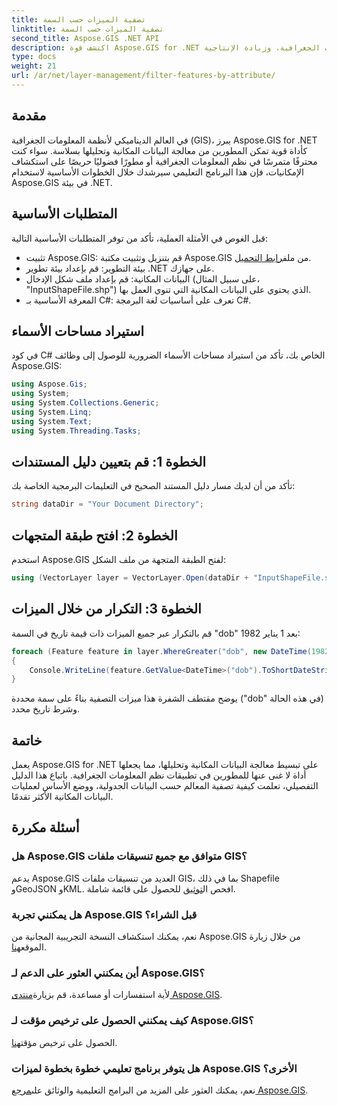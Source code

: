 ```yaml
---
title: تصفية الميزات حسب السمة
linktitle: تصفية الميزات حسب السمة
second_title: Aspose.GIS .NET API
description: اكتشف قوة Aspose.GIS for .NET في معالجة البيانات المكانية. يمكنك تصفية الميزات دون عناء، وتحسين تطبيقات نظم المعلومات الجغرافية، وزيادة الإنتاجية.
type: docs
weight: 21
url: /ar/net/layer-management/filter-features-by-attribute/
---
```

## مقدمة
في العالم الديناميكي لأنظمة المعلومات الجغرافية (GIS)، يبرز Aspose.GIS for .NET كأداة قوية تمكن المطورين من معالجة البيانات المكانية وتحليلها بسلاسة. سواء كنت محترفًا متمرسًا في نظم المعلومات الجغرافية أو مطورًا فضوليًا حريصًا على استكشاف الإمكانيات، فإن هذا البرنامج التعليمي سيرشدك خلال الخطوات الأساسية لاستخدام Aspose.GIS في بيئة .NET.
## المتطلبات الأساسية
قبل الغوص في الأمثلة العملية، تأكد من توفر المتطلبات الأساسية التالية:
-  تثبيت Aspose.GIS: قم بتنزيل وتثبيت مكتبة Aspose.GIS من ملف[رابط التحميل](https://releases.aspose.com/gis/net/).
- بيئة التطوير: قم بإعداد بيئة تطوير .NET على جهازك.
- البيانات المكانية: قم بإعداد ملف شكل الإدخال (على سبيل المثال، "InputShapeFile.shp") الذي يحتوي على البيانات المكانية التي تنوي العمل بها.
- المعرفة الأساسية بـ C#: تعرف على أساسيات لغة البرمجة C#.
## استيراد مساحات الأسماء
في كود C# الخاص بك، تأكد من استيراد مساحات الأسماء الضرورية للوصول إلى وظائف Aspose.GIS:
```csharp
using Aspose.Gis;
using System;
using System.Collections.Generic;
using System.Linq;
using System.Text;
using System.Threading.Tasks;
```
## الخطوة 1: قم بتعيين دليل المستندات
تأكد من أن لديك مسار دليل المستند الصحيح في التعليمات البرمجية الخاصة بك:
```csharp
string dataDir = "Your Document Directory";
```
## الخطوة 2: افتح طبقة المتجهات
استخدم Aspose.GIS لفتح الطبقة المتجهة من ملف الشكل:
```csharp
using (VectorLayer layer = VectorLayer.Open(dataDir + "InputShapeFile.shp", Drivers.Shapefile))
```
## الخطوة 3: التكرار من خلال الميزات
قم بالتكرار عبر جميع الميزات ذات قيمة تاريخ في السمة "dob" بعد 1 يناير 1982:
```csharp
foreach (Feature feature in layer.WhereGreater("dob", new DateTime(1982, 1, 1, 0, 0, 0)))
{
    Console.WriteLine(feature.GetValue<DateTime>("dob").ToShortDateString());
}
```
يوضح مقتطف الشفرة هذا ميزات التصفية بناءً على سمة محددة ("dob" في هذه الحالة) وشرط تاريخ محدد.
## خاتمة
يعمل Aspose.GIS for .NET على تبسيط معالجة البيانات المكانية وتحليلها، مما يجعلها أداة لا غنى عنها للمطورين في تطبيقات نظم المعلومات الجغرافية. باتباع هذا الدليل التفصيلي، تعلمت كيفية تصفية المعالم حسب البيانات الجدولية، ووضع الأساس لعمليات البيانات المكانية الأكثر تقدمًا.
## أسئلة مكررة
### هل Aspose.GIS متوافق مع جميع تنسيقات ملفات GIS؟
 يدعم Aspose.GIS العديد من تنسيقات ملفات GIS، بما في ذلك Shapefile وGeoJSON وKML. افحص ال[توثيق](https://reference.aspose.com/gis/net/) للحصول على قائمة شاملة.
### هل يمكنني تجربة Aspose.GIS قبل الشراء؟
 نعم، يمكنك استكشاف النسخة التجريبية المجانية من Aspose.GIS من خلال زيارة الموقع[هنا](https://releases.aspose.com/).
### أين يمكنني العثور على الدعم لـ Aspose.GIS؟
 لأية استفسارات أو مساعدة، قم بزيارة[منتدى Aspose.GIS](https://forum.aspose.com/c/gis/33).
### كيف يمكنني الحصول على ترخيص مؤقت لـ Aspose.GIS؟
 الحصول على ترخيص مؤقت[هنا](https://purchase.aspose.com/temporary-license/).
### هل يتوفر برنامج تعليمي خطوة بخطوة لميزات Aspose.GIS الأخرى؟
 نعم، يمكنك العثور على المزيد من البرامج التعليمية والوثائق على[مرجع Aspose.GIS](https://reference.aspose.com/gis/net/).